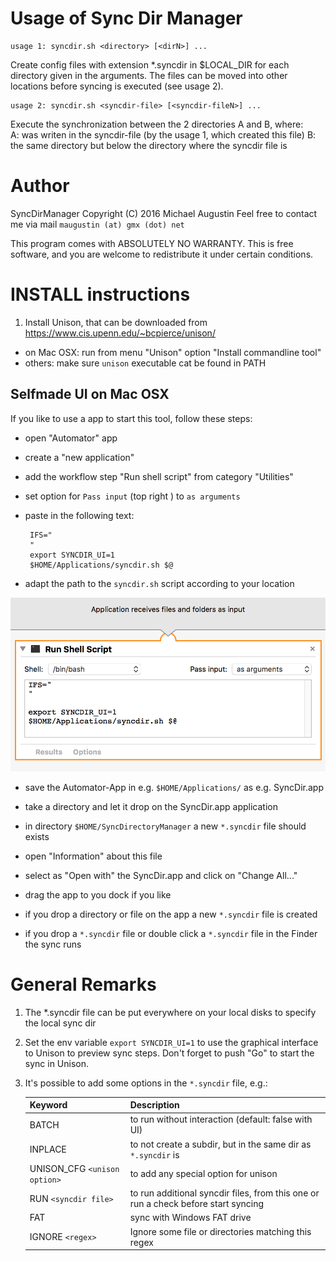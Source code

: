 
Usage of Sync Dir Manager
==============================================================================

    usage 1: syncdir.sh <directory> [<dirN>] ...

Create config files with extension *.syncdir in $LOCAL_DIR for each
directory given in the arguments. The files can be moved into other
locations before syncing is executed (see usage 2).

    usage 2: syncdir.sh <syncdir-file> [<syncdir-fileN>] ...

Execute the synchronization between the 2 directories A and B, where:  
  A: was writen in the syncdir-file (by the usage 1, which created this file)
  B: the same directory but below the directory where the syncdir file is

Author
======
SyncDirManager Copyright (C) 2016 Michael Augustin
Feel free to contact me via mail `maugustin (at) gmx (dot) net`

This program comes with ABSOLUTELY NO WARRANTY.
This is free software, and you are welcome to redistribute it
under certain conditions.

INSTALL instructions
====================

1. Install Unison, that can be downloaded from https://www.cis.upenn.edu/~bcpierce/unison/
 * on Mac OSX: run from menu "Unison" option "Install commandline tool"
 * others: make sure `unison` executable cat be found in PATH

Selfmade UI on Mac OSX
-------------

If you like to use a app to start this tool, follow these steps:

 * open "Automator" app
 * create a "new application"
 * add the workflow step "Run shell script" from category "Utilities"
 * set option for `Pass input` (top right ) to `as arguments`
 * paste in the following text:

		IFS="
		"
		export SYNCDIR_UI=1
		$HOME/Applications/syncdir.sh $@

 * adapt the path to the `syncdir.sh` script according to your location

![SyncDir Automator App](SyncDirAutomator.png)

 * save the Automator-App in e.g. `$HOME/Applications/` as e.g. SyncDir.app
 * take a directory and let it drop on the SyncDir.app application
 * in directory `$HOME/SyncDirectoryManager` a new `*.syncdir` file should exists
 * open "Information" about this file
 * select as "Open with" the SyncDir.app and click on "Change All..."

 * drag the app to you dock if you like
 * if you drop a directory or file on the app a new `*.syncdir` file is created
 * if you drop a `*.syncdir` file or double click a `*.syncdir` file in the Finder the sync runs

General Remarks
===============
 1. The *.syncdir file can be put everywhere on your local disks to specify the local sync dir
 1. Set the env variable `export SYNCDIR_UI=1` to use the graphical interface to Unison to preview sync steps. Don't forget to push "Go" to start the sync in Unison.
 1. It's possible to add some options in the `*.syncdir` file, e.g.:

	| Keyword | Description |
	|--------|--------|
	|BATCH | to run without interaction (default: false with UI) |
	|INPLACE |to not create a subdir, but in the same dir as `*.syncdir` is|
	|UNISON_CFG `<unison option>` | to add any special option for unison |
	|RUN `<syncdir file>` | to run additional syncdir files, from this one or run a check before start syncing |
	|FAT | sync with Windows FAT drive |
	|IGNORE `<regex>` | Ignore some file or directories matching this regex |
 
